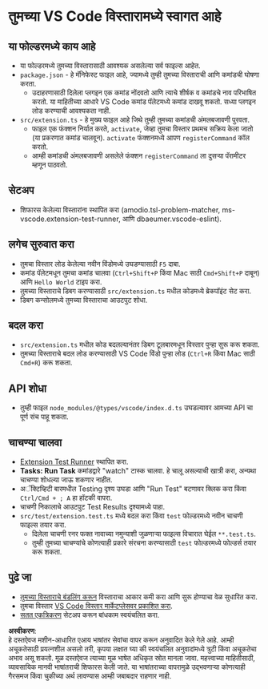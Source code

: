 # तुमच्या VS Code विस्तारामध्ये स्वागत आहे

## या फोल्डरमध्ये काय आहे

* या फोल्डरमध्ये तुमच्या विस्तारासाठी आवश्यक असलेल्या सर्व फाइल्स आहेत.
* `package.json` - हे मॅनिफेस्ट फाइल आहे, ज्यामध्ये तुम्ही तुमच्या विस्ताराची आणि कमांडची घोषणा करता.
  * उदाहरणासाठी दिलेला प्लगइन एक कमांड नोंदवतो आणि त्याचे शीर्षक व कमांडचे नाव परिभाषित करतो. या माहितीच्या आधारे VS Code कमांड पॅलेटमध्ये कमांड दाखवू शकतो. सध्या प्लगइन लोड करण्याची आवश्यकता नाही.
* `src/extension.ts` - हे मुख्य फाइल आहे जिथे तुम्ही तुमच्या कमांडची अंमलबजावणी पुरवता.
  * फाइल एक फंक्शन निर्यात करते, `activate`, जेव्हा तुमचा विस्तार प्रथमच सक्रिय केला जातो (या प्रकरणात कमांड चालवून). `activate` फंक्शनमध्ये आपण `registerCommand` कॉल करतो.
  * आम्ही कमांडची अंमलबजावणी असलेले फंक्शन `registerCommand` ला दुसऱ्या पॅरामीटर म्हणून पाठवतो.

## सेटअप

* शिफारस केलेल्या विस्तारांना स्थापित करा (amodio.tsl-problem-matcher, ms-vscode.extension-test-runner, आणि dbaeumer.vscode-eslint).

## लगेच सुरुवात करा

* तुमचा विस्तार लोड केलेल्या नवीन विंडोमध्ये उघडण्यासाठी `F5` दाबा.
* कमांड पॅलेटमधून तुमचा कमांड चालवा (`Ctrl+Shift+P` किंवा Mac साठी `Cmd+Shift+P` दाबून) आणि `Hello World` टाइप करा.
* तुमच्या विस्ताराचे डिबग करण्यासाठी `src/extension.ts` मधील कोडमध्ये ब्रेकपॉइंट सेट करा.
* डिबग कन्सोलमध्ये तुमच्या विस्ताराचा आउटपुट शोधा.

## बदल करा

* `src/extension.ts` मधील कोड बदलल्यानंतर डिबग टूलबारमधून विस्तार पुन्हा सुरू करू शकता.
* तुमच्या विस्ताराचे बदल लोड करण्यासाठी VS Code विंडो पुन्हा लोड (`Ctrl+R` किंवा Mac साठी `Cmd+R`) करू शकता.

## API शोधा

* तुम्ही फाइल `node_modules/@types/vscode/index.d.ts` उघडल्यावर आमच्या API चा पूर्ण संच पाहू शकता.

## चाचण्या चालवा

* [Extension Test Runner](https://marketplace.visualstudio.com/items?itemName=ms-vscode.extension-test-runner) स्थापित करा.
* **Tasks: Run Task** कमांडद्वारे "watch" टास्क चालवा. हे चालू असल्याची खात्री करा, अन्यथा चाचण्या शोधल्या जाऊ शकणार नाहीत.
* अॅक्टिव्हिटी बारमधील Testing दृश्य उघडा आणि "Run Test" बटणावर क्लिक करा किंवा `Ctrl/Cmd + ; A` हा हॉटकी वापरा.
* चाचणी निकालाचे आउटपुट Test Results दृश्यामध्ये पाहा.
* `src/test/extension.test.ts` मध्ये बदल करा किंवा `test` फोल्डरमध्ये नवीन चाचणी फाइल्स तयार करा.
  * दिलेला चाचणी रनर फक्त नावाच्या नमुन्याशी जुळणाऱ्या फाइल्स विचारात घेईल `**.test.ts`.
  * तुम्ही तुमच्या चाचण्यांचे कोणत्याही प्रकारे संरचना करण्यासाठी `test` फोल्डरमध्ये फोल्डर्स तयार करू शकता.

## पुढे जा

* [तुमच्या विस्ताराचे बंडलिंग करून](https://code.visualstudio.com/api/working-with-extensions/bundling-extension) विस्ताराचा आकार कमी करा आणि सुरू होण्याचा वेळ सुधारित करा.
* तुमचा विस्तार [VS Code विस्तार मार्केटप्लेसवर प्रकाशित करा](https://code.visualstudio.com/api/working-with-extensions/publishing-extension).
* [सतत एकत्रिकरण](https://code.visualstudio.com/api/working-with-extensions/continuous-integration) सेटअप करून बांधकाम स्वयंचलित करा.

**अस्वीकरण**:  
हे दस्तऐवज मशीन-आधारित एआय भाषांतर सेवांचा वापर करून अनुवादित केले गेले आहे. आम्ही अचूकतेसाठी प्रयत्नशील असलो तरी, कृपया लक्षात घ्या की स्वयंचलित अनुवादांमध्ये त्रुटी किंवा अचूकतेचा अभाव असू शकतो. मूळ दस्तऐवज त्याच्या मूळ भाषेत अधिकृत स्रोत मानला जावा. महत्त्वाच्या माहितीसाठी, व्यावसायिक मानवी भाषांतराची शिफारस केली जाते. या भाषांतराच्या वापरामुळे उद्भवणाऱ्या कोणत्याही गैरसमज किंवा चुकीच्या अर्थ लावण्यास आम्ही जबाबदार राहणार नाही.